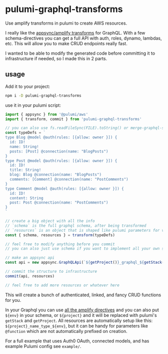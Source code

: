 # pulumi-graphql-transforms

Use amplify transforms in pulumi to create AWS resources.

I really like the [appsync/amplify transforms](https://aws-amplify.github.io/docs/cli-toolchain/graphql) for GraphQL. With a few schema-directives you can get a full API with auth, roles, dynamo, lambdas, etc.  This will allow you to make CRUD endpoints really fast.

I wanted to be able to modify the generated code before committing it to infrastructure if needed, so I made this in 2 parts.

## usage

Add it to your project:

```bash
npm i -D pulumi-graphql-transforms
```

use it in your pulumi script:

```js
import { appsync } from '@pulumi/aws'
import { transform, commit } from 'pulumi-graphql-transforms'

// you can also use fs.readFileSync(FILE).toString() or merge-graphql-schemas
const typeDefs = `
type Blog @model @auth(rules: [{allow: owner }]) {
  id: ID!
  name: String!
  posts: [Post] @connection(name: "BlogPosts")
}
type Post @model @auth(rules: [{allow: owner }]) {
  id: ID!
  title: String!
  blog: Blog @connection(name: "BlogPosts")
  comments: [Comment] @connection(name: "PostComments")
}
type Comment @model @auth(rules: [{allow: owner }]) {
  id: ID!
  content: String
  post: Post @connection(name: "PostComments")
}
`

// create a big object with all the info
// `schema` is the full graphql schema, after being transformed
// `resources` is an object that is shaped like pulumi parameters for various resource-contructors
const { schema, resources } = transform(typeDefs)

// feel free to modify anything before you commit
// you can also just use schema if you want to implement all your own stuff

// make an appsync api
const api = new appsync.GraphQLApi(`${getProject()}_graphql_${getStack()}`, { schema })

// commit the structure to infrastructure
commit(api, resources)

// feel free to add more resources or whatever here
```

This will create a bunch of authenticated, linked, and fancy CRUD functions for you.

In your Graphql you can use [all the amplify directives](https://aws-amplify.github.io/docs/cli-toolchain/graphql) and you can also put `${env}` in your schema, or `${project}` and it will be replaced with pulumi's `getStack` and `getProject`. All resources are automatically setup like this: `${project}_name_type_${env}`, but it can be handy for parameters like `@function` which are not automatically prefixed on creation.

For a full example that uses Auth0 OAuth, connected models, and has example Pulumi config see `example/`.